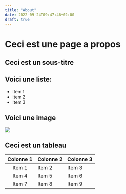 ```yaml
---
title: "About"
date: 2022-09-24T09:47:46+02:00
draft: true
---
```


# Ceci est une page a propos

## Ceci est un sous-titre

## Voici une liste:

* Item 1
* Item 2
* Item 3

## Voici une image

![](/geometric-polygon-abstract-myybkpq9l5i2xeo6.jpg)

## Ceci est un tableau

| Colonne 1  | Colonne 2 | Colonne 3 |
| :--------: | --------  | --------  |
| Item 1     | Item 2    | Item 3    |
| Item 4     | Item 5    | Item 6    |
| Item 7     | Item 8    | Item 9    |